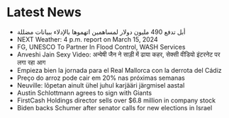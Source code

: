 # Latest News
-  أبل تدفع 490 مليون دولار لمساهمين اتهموها بالإدلاء ببيانات مضللة
-  NEXT Weather: 4 p.m. report on March 15, 2024
-  FG, UNESCO To Partner In Flood Control, WASH Services
-  Anveshi Jain Sexy Video: अन्वेषी जैन ने साड़ी में ढाया कहर, सेक्सी वीडियो इंटरनेट पर लगा रहा आग
-  Empieza bien la jornada para el Real Mallorca con la derrota del Cádiz
-  Preço do arroz pode cair em 20% nas próximas semanas
-  Neuville: lõpetan ainult ühel juhul karjääri järgmisel aastal
-  Austin Schlottmann agrees to sign with Giants
-  FirstCash Holdings director sells over $6.8 million in company stock
-  Biden backs Schumer after senator calls for new elections in Israel

